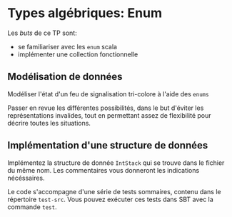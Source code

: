 # Types algébriques: Enum

Les *buts* de ce TP sont:
  - se familiariser avec les `enum` scala
  - implémenter une collection fonctionnelle
  
## Modélisation de données

Modéliser l'état d'un feu de signalisation tri-colore à l'aide des `enums`

Passer en revue les différentes possibilités, dans le but d'éviter les représentations invalides, tout en permettant assez de flexibilité pour décrire toutes les situations.

## Implémentation d'une structure de données

Implémentez la structure de donnée `IntStack` qui se trouve dans le fichier du même nom. Les commentaires vous donneront les indications nécéssaires.

Le code s'accompagne d'une série de tests sommaires, contenu dans le répertoire `test-src`. Vous pouvez exécuter ces tests dans SBT avec la commande `test`.

